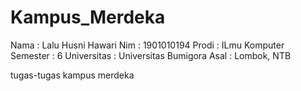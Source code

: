 # Kampus_Merdeka
Nama : Lalu Husni Hawari
Nim  : 1901010194
Prodi : ILmu Komputer
Semester : 6
Universitas : Universitas Bumigora
Asal : Lombok, NTB


tugas-tugas kampus merdeka
